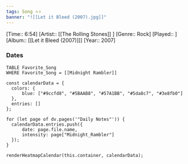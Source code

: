 ```yaml
---
tags: Song ⭐⭐ 
banner: "![[Let it Bleed (2007).jpg]]"
---
```

[Time:: 6:54]
[Artist:: [[The Rolling Stones]] ]
[Genre:: Rock]
[Played:: ]
[Album:: [[Let it Bleed (2007)]]]
[Year:: 2007]
### Dates
````dataview
TABLE Favorite_Song
WHERE Favorite_Song = [[Midnight Rambler]]
````
  ```dataviewjs
const calendarData = { 
	colors: { 
		blue: ["#9ccfd8", "#5BAAB8", "#57A1BB", "#5da8c7", "#3e8fb0"] 
	}, 
	entries: [] 
}; 

for (let page of dv.pages('"Daily Notes"')) { 
	calendarData.entries.push({ 
		date: page.file.name, 
		intensity: page["Midnight_Rambler"]
	}); 
} 

renderHeatmapCalendar(this.container, calendarData);
```
